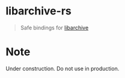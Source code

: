 # libarchive-rs

> Safe bindings for [libarchive](https://www.libarchive.org/)

# Note

Under construction. Do not use in production.
